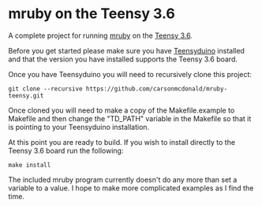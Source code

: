 mruby on the Teensy 3.6
=======================

A complete project for running [mruby](//github.com/mruby/mruby) on the [Teensy 3.6](https://www.pjrc.com/store/teensy36.html).

Before you get started please make sure you have [Teensyduino](https://www.pjrc.com/teensy/td_download.html) installed and that
the version you have installed supports the Teensy 3.6 board.

Once you have Teensyduino you will need to recursively clone this project:

```
git clone --recursive https://github.com/carsonmcdonald/mruby-teensy.git
```

Once cloned you will need to make a copy of the Makefile.example to Makefile
and then change the "TD_PATH" variable in the Makefile so that it is 
pointing to your Teensyduino installation.

At this point you are ready to build. If you wish to install directly to the
Teensy 3.6 board run the following:

```
make install
```

The included mruby program currently doesn't do any more than set a variable
to a value. I hope to make more complicated examples as I find the time.
